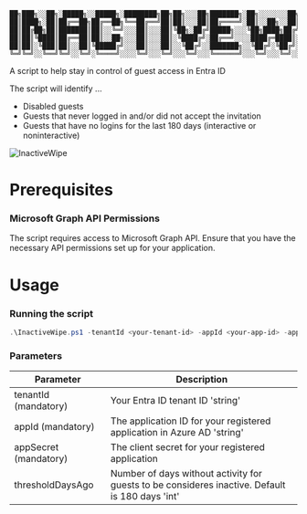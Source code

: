 ```
██╗███╗░░██╗░█████╗░░█████╗░████████╗██╗██╗░░░██╗███████╗░██╗░░░░░░░██╗██╗██████╗░███████╗
██║████╗░██║██╔══██╗██╔══██╗╚══██╔══╝██║██║░░░██║██╔════╝░██║░░██╗░░██║██║██╔══██╗██╔════╝
██║██╔██╗██║███████║██║░░╚═╝░░░██║░░░██║╚██╗░██╔╝█████╗░░░╚██╗████╗██╔╝██║██████╔╝█████╗░░
██║██║╚████║██╔══██║██║░░██╗░░░██║░░░██║░╚████╔╝░██╔══╝░░░░████╔═████║░██║██╔═══╝░██╔══╝░░
██║██║░╚███║██║░░██║╚█████╔╝░░░██║░░░██║░░╚██╔╝░░███████╗░░╚██╔╝░╚██╔╝░██║██║░░░░░███████╗
╚═╝╚═╝░░╚══╝╚═╝░░╚═╝░╚════╝░░░░╚═╝░░░╚═╝░░░╚═╝░░░╚══════╝░░░╚═╝░░░╚═╝░░╚═╝╚═╝░░░░░╚══════╝
```

A script to help stay in control of guest access in Entra ID

The script will identify ...
* Disabled guests
* Guests that never logged in and/or did not accept the invitation
* Guests that have no logins for the last 180 days (interactive or noninteractive)

![InactiveWipe](https://github.com/user-attachments/assets/58724cce-7cfe-4d79-afbf-b907687381d3)

# Prerequisites

### Microsoft Graph API Permissions
The script requires access to Microsoft Graph API. Ensure that you have the necessary API permissions set up for your application.



# Usage

### Running the script
```PowerShell
.\InactiveWipe.ps1 -tenantId <your-tenant-id> -appId <your-app-id> -appSecret <your-app-secret>
```

### Parameters
Parameter | Description
--- | ---
tenantId (mandatory) | Your Entra ID tenant ID 'string'
appId (mandatory) | The application ID for your registered application in Azure AD 'string'
appSecret (mandatory) | The client secret for your registered application
thresholdDaysAgo | Number of days without activity for guests to be consideres inactive. Default is 180 days 'int'

